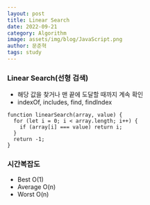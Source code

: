 ```yaml
---
layout: post
title: Linear Search
date: 2022-09-21
category: Algorithm
image: assets/img/blog/JavaScript.png
author: 문준혁
tags: study
---
```


### Linear Search(선형 검색)

* 해당 값을 찾거나 맨 끝에 도달할 때까지 계속 확인
* indexOf, includes, find, findIndex

```
function linearSearch(array, value) {
  for (let i = 0; i < array.length; i++) {
    if (array[i] === value) return i;
  }
  return -1;
}
```

### 시간복잡도

* Best O(1)
* Average O(n)
* Worst O(n)